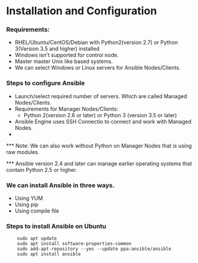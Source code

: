 # Installation and Configuration

### Requirements:
- RHEL/Ubuntu/CentOS/Debian with Python2(version 2.7) or Python 3(Version 3.5 and higher) installed
- Windows isn't supported for control node.
- Master master Unix like based systems.
- We can select Windows or Linux servers for Ansible Nodes/Clients.

### Steps to configure Ansible
 - Launch/select required number of servers. Which are called Managed Nodes/Clients.
 - Requirements for Manager Nodes/Clients:
    - Python 2(version 2.6 or later) or Python 3 (version 3.5 or later)
 - Ansible Engine uses SSH Connectio to connect and work with Managed Nodes.
 - 
*** Note: We can also work without Python on Manager Nodes that is using raw modules.


*** Ansible version 2.4 and later can manage earlier operating systems that contain Python 2.5 or higher.


### We can install Ansible in three ways.
 - Using YUM
 - Using pip
 - Using compile file

### Steps to install Ansible on Ubuntu
```
    sudo apt update
    sudo apt install software-properties-common
    sudo add-apt-repository --yes --update ppa:ansible/ansible
    sudo apt install ansible
```
